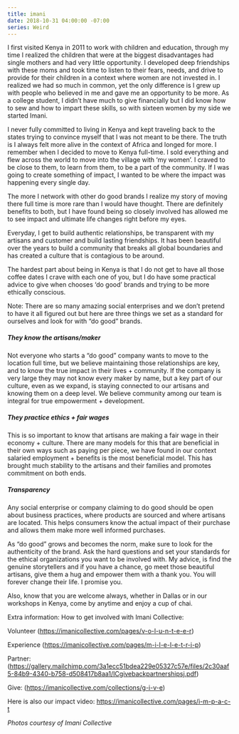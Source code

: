 ```yaml
---
title: imani
date: 2018-10-31 04:00:00 -07:00
series: Weird
---
```


I first visited Kenya in 2011 to work with children and education, through my time I realized the children that were at the biggest disadvantages had single mothers and had very little opportunity. I developed deep friendships with these moms and took time to listen to their fears, needs, and drive to provide for their children in a context where women are not invested in. I realized we had so much in common, yet the only difference is I grew up with people who believed in me and gave me an opportunity to be more. As a college student, I didn’t have much to give financially but I did know how to sew and how to impart these skills, so with sixteen women by my side we started Imani.

I never fully committed to living in Kenya and kept traveling back to the states trying to convince myself that I was not meant to be there. The truth is I always felt more alive in the context of Africa and longed for more.  I remember when I decided to move to Kenya full-time. I sold everything and flew across the world to move into the village with ‘my women’. I craved to be close to them, to learn from them, to be a part of the community. If I was going to create something of impact, I wanted to be where the impact was happening every single day. 

The more I network with other do good brands I realize my story of moving there full time is more rare than I would have thought. There are definitely benefits to both, but I have found being so closely involved has allowed me to see impact and ultimate life changes right before my eyes. 

Everyday, I get to build authentic relationships, be transparent with my artisans and customer and build lasting friendships. It has been beautiful over the years to build a community that breaks all global boundaries and has created a culture that is contagious to be around.

The hardest part about being in Kenya is that I do not get to have all those coffee dates I crave with each one of you, but I do have some practical advice to give when chooses ‘do good’ brands and trying to be more ethically conscious.

Note: There are so many amazing social enterprises and we don’t pretend to have it all figured out but here are three things we set as a standard for ourselves and look for with “do good” brands.

##### They know the artisans/maker

Not everyone who starts a “do good” company wants to move to the location full time, but we believe maintaining those relationships are key, and to know the true impact in their lives + community. If the company is very large they may not know every maker by name, but a key part of our culture, even as we expand, is staying connected to our artisans and knowing them on a deep level. We believe community among our team is integral for true empowerment + development.

##### They practice ethics + fair wages

This is so important to know that artisans are making a fair wage in their economy + culture. There are many models for this that are beneficial in their own ways such as paying per piece, we have found in our context salaried employment + benefits is the most beneficial model. This has brought much stability to the artisans and their families and promotes commitment on both ends. 

##### Transparency

Any social enterprise or company claiming to do good should be open about business practices, where products are sourced and where artisans are located. This helps consumers know the actual impact of their purchase and allows them make more well informed purchases.

As “do good” grows and becomes the norm, make sure to look for the authenticity of the brand. Ask the hard questions and set your standards for the ethical organizations you want to be involved with. My advice, is find the genuine storytellers and if you have a chance, go meet those beautiful artisans, give them a hug and empower them with a thank you. You will forever change their life. I promise you.

Also, know that you are welcome always, whether in Dallas or in our workshops in Kenya, come by anytime and enjoy a cup of chai. 

Extra information:
How to get involved with Imani Collective:

Volunteer (https://imanicollective.com/pages/v-o-l-u-n-t-e-e-r)

Experience (https://imanicollective.com/pages/m-i-l-e-l-e-t-r-i-p)

Partner: (https://gallery.mailchimp.com/3a1ecc51bdea229e05327c57e/files/2c30aaf5-84b9-4340-b758-d508417b8aa1/ICgivebackpartnershipsj.pdf)

Give: (https://imanicollective.com/collections/g-i-v-e)

Here is also our impact video:
https://imanicollective.com/pages/i-m-p-a-c-t

_Photos courtesy of Imani Collective_